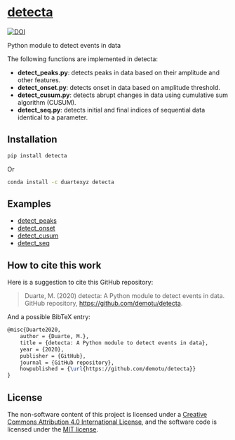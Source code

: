 # [detecta](https://pypi.org/project/detecta/)

[![DOI](https://zenodo.org/badge/250680438.svg)](https://zenodo.org/badge/latestdoi/250680438)

Python module to detect events in data

The following functions are implemented in detecta:  

- **detect_peaks.py**: detects peaks in data based on their amplitude and other features.  
- **detect_onset.py**: detects onset in data based on amplitude threshold.  
- **detect_cusum.py**: detects abrupt changes in data using cumulative sum algorithm (CUSUM).  
- **detect_seq.py**: detects initial and final indices of sequential data identical to a parameter.

## Installation

```bash
pip install detecta
```

Or

```bash
conda install -c duartexyz detecta
```

## Examples

- [detect_peaks](https://nbviewer.jupyter.org/github/demotu/detecta/blob/master/docs/detect_peaks.ipynb)  
- [detect_onset](https://nbviewer.jupyter.org/github/demotu/detecta/blob/master/docs/detect_onset.ipynb)  
- [detect_cusum](https://nbviewer.jupyter.org/github/demotu/detecta/blob/master/docs/detect_cusum.ipynb)  
- [detect_seq](https://nbviewer.jupyter.org/github/demotu/detecta/blob/master/docs/detect_seq.ipynb)  

## How to cite this work

Here is a suggestion to cite this GitHub repository:

> Duarte, M. (2020) detecta: A Python module to detect events in data. GitHub repository, <https://github.com/demotu/detecta>.

And a possible BibTeX entry:

```tex
@misc{Duarte2020,  
    author = {Duarte, M.},
    title = {detecta: A Python module to detect events in data},  
    year = {2020},  
    publisher = {GitHub},  
    journal = {GitHub repository},  
    howpublished = {\url{https://github.com/demotu/detecta}}  
}
```

## License

The non-software content of this project is licensed under a [Creative Commons Attribution 4.0 International License](http://creativecommons.org/licenses/by/4.0/), and the software code is licensed under the [MIT license](https://opensource.org/licenses/mit-license.php).
